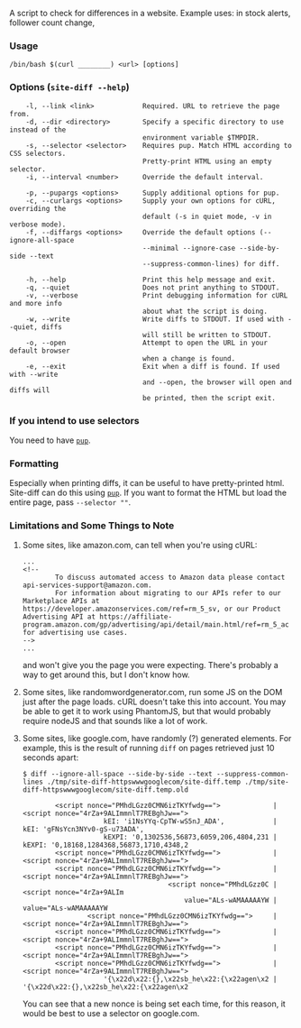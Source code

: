 A script to check for differences in a website. Example uses: in stock alerts, follower count change,

### Usage

```
/bin/bash $(curl ________) <url> [options]
```

### Options (`site-diff --help`)

```
    -l, --link <link>            Required. URL to retrieve the page from.
    -d, --dir <directory>        Specify a specific directory to use instead of the
                                 environment variable $TMPDIR.
    -s, --selector <selector>    Requires pup. Match HTML according to CSS selectors.
                                 Pretty-print HTML using an empty selector.
    -i, --interval <number>      Override the default interval.

    -p, --pupargs <options>      Supply additional options for pup.
    -c, --curlargs <options>     Supply your own options for cURL, overriding the 
                                 default (-s in quiet mode, -v in verbose mode).
    -f, --diffargs <options>     Override the default options (--ignore-all-space
                                 --minimal --ignore-case --side-by-side --text
                                 --suppress-common-lines) for diff.

    -h, --help                   Print this help message and exit.
    -q, --quiet                  Does not print anything to STDOUT.
    -v, --verbose                Print debugging information for cURL and more info
                                 about what the script is doing.
    -w, --write                  Write diffs to STDOUT. If used with --quiet, diffs 
                                 will still be written to STDOUT.
    -o, --open                   Attempt to open the URL in your default browser
                                 when a change is found.
    -e, --exit                   Exit when a diff is found. If used with --write
                                 and --open, the browser will open and diffs will
                                 be printed, then the script exit.
```

### If you intend to use selectors

You need to have [`pup`](https://github.com/ericchiang/pup/).

### Formatting

Especially when printing diffs, it can be useful to have pretty-printed html. Site-diff can do this using [`pup`](https://github.com/ericchiang/pup/). If you want to format the HTML but load the entire page, pass `--selector ""`. 

### Limitations and Some Things to Note

1. Some sites, like amazon.com, can tell when you're using cURL:

    ```
    ...
    <!--
            To discuss automated access to Amazon data please contact api-services-support@amazon.com.
            For information about migrating to our APIs refer to our Marketplace APIs at https://developer.amazonservices.com/ref=rm_5_sv, or our Product Advertising API at https://affiliate-program.amazon.com/gp/advertising/api/detail/main.html/ref=rm_5_ac for advertising use cases.
    -->
    ...
    ```

    and won't give you the page you were expecting. There's probably a way to get around this, but I don't know how.

2. Some sites, like randomwordgenerator.com, run some JS on the DOM just after the page loads. cURL doesn't take this into account. You may be able to get it to work using PhantomJS, but that would probably require nodeJS and that sounds like a lot of work.

3. Some sites, like google.com, have randomly (?) generated elements. For example, this is the result of running `diff` on pages retrieved just 10 seconds apart:

    ```
    $ diff --ignore-all-space --side-by-side --text --suppress-common-lines ./tmp/site-diff-httpswwwgooglecom/site-diff.temp ./tmp/site-diff-httpswwwgooglecom/site-diff.temp.old

            <script nonce="PMhdLGzz0CMN6izTKYfwdg==">             |         <script nonce="4rZa+9ALImmnlT7REBghJw==">
                        kEI: 'i1NsYYq-CpTW-wS5nJ_ADA',            |                     kEI: 'gFNsYcn3NYv0-gS-u73ADA',
                        kEXPI: '0,1302536,56873,6059,206,4804,231 |                     kEXPI: '0,18168,1284368,56873,1710,4348,2
            <script nonce="PMhdLGzz0CMN6izTKYfwdg==">             |         <script nonce="4rZa+9ALImmnlT7REBghJw==">
            <script nonce="PMhdLGzz0CMN6izTKYfwdg==">             |         <script nonce="4rZa+9ALImmnlT7REBghJw==">
                                        <script nonce="PMhdLGzz0C |                                     <script nonce="4rZa+9ALIm
                                            value="ALs-wAMAAAAAYW |                                         value="ALs-wAMAAAAAYW
                    <script nonce="PMhdLGzz0CMN6izTKYfwdg==">     |                 <script nonce="4rZa+9ALImmnlT7REBghJw==">
            <script nonce="PMhdLGzz0CMN6izTKYfwdg==">             |         <script nonce="4rZa+9ALImmnlT7REBghJw==">
            <script nonce="PMhdLGzz0CMN6izTKYfwdg==">             |         <script nonce="4rZa+9ALImmnlT7REBghJw==">
            <script nonce="PMhdLGzz0CMN6izTKYfwdg==">             |         <script nonce="4rZa+9ALImmnlT7REBghJw==">
                        '{\x22d\x22:{},\x22sb_he\x22:{\x22agen\x2 |                     '{\x22d\x22:{},\x22sb_he\x22:{\x22agen\x2
    ```

    You can see that a new nonce is being set each time, for this reason, it would be best to use a selector on google.com.

